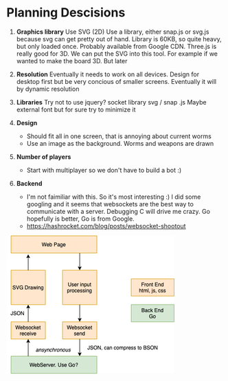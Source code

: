 Planning Descisions
=

1. **Graphics library**
Use SVG (2D)
Use a library, either snap.js or svg.js because svg can get pretty out of hand. Library is 60KB, so quite heavy, but only loaded once. Probably available from Google CDN.
Three.js is really good for 3D. We can put the SVG into this tool. For example if we wanted to make the board 3D. But later

2. **Resolution**
Eventually it needs to work on all devices. Design for desktop first but be very concious of smaller screens. Eventually it will by dynamic resolution

3. **Libraries**
Try not to use jquery?
socket library
svg / snap .js
Maybe external font
but for sure try to minimize it

4. **Design**
   * Should fit all in one screen, that is annoying about current worms
   * Use an image as the background. Worms and weapons are drawn

5. **Number of players**
   * Start with multiplayer so we don't have to build a bot :)

6. **Backend**
   * I'm not faimiliar with this. So it's most interesting :) I did some googling and it seems that websockets are the best way to communicate with a server. Debugging C will drive me crazy. Go hopefully is better, Go is from Google.
   * https://hashrocket.com/blog/posts/websocket-shootout

![Top Level Diagram](TopLevelDiagram.png "Logo Title Text 1")
